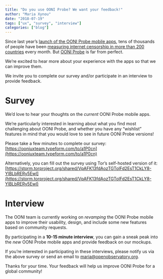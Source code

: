 ```yaml
---
title: "Do you use OONI Probe? We want your feedback!"
author: "Maria Xynou"
date: "2018-07-19"
tags: ["ux", "survey", "interview"]
categories: ["blog"]
---
```


Since last year’s [launch of the OONI Probe mobile apps](https://ooni.torproject.org/post/ooni-mobile-app/), tens of
thousands of people have been [measuring internet censorship in more than 200 countries](https://api.ooni.io/stats) every month. But [OONI Probe](https://ooni.torproject.org/install/) is far from perfect.

We’re excited to hear more about your experience with the apps so that
we can improve them.

We invite you to complete our survey and/or participate in an interview
to provide feedback.

# Survey

We’d love to hear your thoughts on the *current* OONI Probe mobile apps.

We’re particularly interested in learning about what you find most
challenging about OONI Probe, and whether you have any “wishlist”
features in mind that you would love to see in future OONI Probe
versions!

Please take a few minutes to complete our survey:
[https://ooniuxteam.typeform.com/to/a1P0cn](https://ooniuxteam.typeform.com/to/a1P0cn)

Alternatively, you can fill out the survey using Tor’s self-hosted
version of it:
[https://storm.torproject.org/shared/VpAFK13fdAozTGTolFd2EsT1CkLY8-YlBLbRERy5EwI](https://storm.torproject.org/shared/VpAFK13fdAozTGTolFd2EsT1CkLY8-YlBLbRERy5EwI)

# Interview

The OONI team is currently working on *revamping* the OONI Probe mobile
apps to improve their usability, design, and include some new features
based on community requests.

By participating in a **10-15 minute interview**, you can gain a sneak
peak into the *new* OONI Probe mobile apps and provide feedback on our
mockups.

If you’re interested in participating in these interviews, please notify
us via the above survey or send an email to
[maria@openobservatory.org](mailto:maria@openobservatory.org).

Thanks for your time. Your feedback will help us improve OONI Probe for
a global community!
